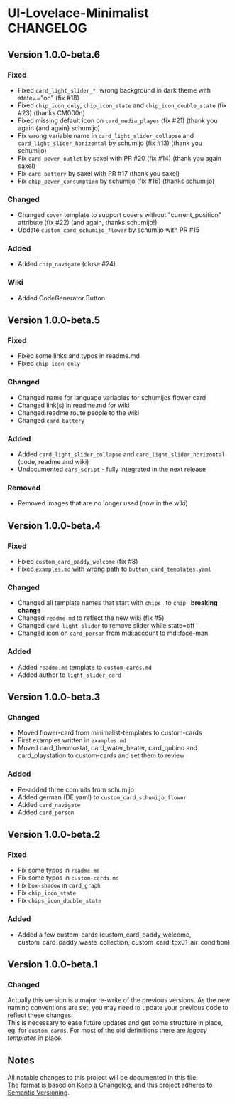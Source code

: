 # UI-Lovelace-Minimalist CHANGELOG

## Version 1.0.0-beta.6  
### Fixed  
* Fixed `card_light_slider_*`: wrong background in dark theme with state=="on" (fix #18)
* Fixed `chip_icon_only`, `chip_icon_state` and `chip_icon_double_state` (fix #23) (thanks CM000n)
* Fixed missing default icon on `card_media_player` (fix #21) (thank you again {and again} schumijo)
* Fix wrong variable name in `card_light_slider_collapse` and `card_light_slider_horizontal` by schumijo (fix #13) (thank you schumijo)
* Fix `card_power_outlet` by saxel with PR #20 (fix #14) (thank you again saxel) 
* Fix `card_battery` by saxel with PR #17 (thank you saxel)
* Fix `chip_power_consumption` by schumijo (fix #16) (thanks schumijo)

### Changed  
* Changed `cover` template to support covers without "current_position" attribute (fix #22) (and again, thanks schumijo!)
* Update `custom_card_schumijo_flower` by schumijo with PR #15  

### Added
* Added `chip_navigate` (close #24)

### Wiki  
* Added CodeGenerator Button  


## Version 1.0.0-beta.5  
### Fixed  
* Fixed some links and typos in readme.md  
* Fixed `chip_icon_only`  

### Changed  
* Changed name for language variables for schumijos flower card  
* Changed link(s) in readme.md for wiki  
* Changed readme route people to the wiki  
* Changed `card_battery`  

### Added  
* Added `card_light_slider_collapse` and `card_light_slider_horizontal` (code, readme and wiki)  
* Undocumented `card_script` - fully integrated in the next release  

### Removed  
* Removed images that are no longer used (now in the wiki)  


## Version 1.0.0-beta.4  
### Fixed  
* Fixed `custom_card_paddy_welcome` (fix #8)  
* Fixed `examples.md` with wrong path to `button_card_templates.yaml`  

### Changed  
* Changed all template names that start with `chips_` to `chip_` **breaking change**  
* Changed `readme.md` to reflect the new wiki (fix #5)  
* Changed `card_light_slider` to remove slider while state=off  
* Changed icon on `card_person` from mdi:account to mdi:face-man  

### Added  
* Added `readme.md` template to `custom-cards.md`  
* Added author to `light_slider_card`  


## Version 1.0.0-beta.3  
### Changed  
* Moved flower-card from minimalist-templates to custom-cards  
* First examples written in `examples.md`   
* Moved card_thermostat, card_water_heater, card_qubino and card_playstation to custom-cards and set them to review  

### Added  
* Re-added three commits from schumijo  
* Added german (DE.yaml) to `custom_card_schumijo_flower`   
* Added `card_navigate`   
* Added `card_person`   


## Version 1.0.0-beta.2  
### Fixed  
* Fix some typos in `readme.md`   
* Fix some typos in `custom-cards.md`   
* Fix `box-shadow` in `card_graph`   
* Fix `chip_icon_state`   
* Fix `chips_icon_double_state`   

### Added  
* Added a few custom-cards (custom_card_paddy_welcome, custom_card_paddy_waste_collection, custom_card_tpx01_air_condition)  


## Version 1.0.0-beta.1  
### Changed  
Actually this version is a major re-write of the previous versions. As the new naming conventions are set, you may need to update your previous code to reflect these changes.  
This is necessary to ease future updates and get some structure in place, eg. for `custom_cards`. For most of the old definitions there are *legacy templates* in place.  

## Notes  
All notable changes to this project will be documented in this file.  
The format is based on [Keep a Changelog](https://keepachangelog.com/en/1.0.0/), and this project adheres to [Semantic Versioning](https://semver.org/spec/v2.0.0.html).  